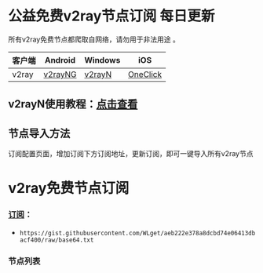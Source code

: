 # 公益免费v2ray节点订阅  每日更新
所有v2ray免费节点都爬取自网络，请勿用于非法用途 。

|  客户端  | Android  | Windows  | iOS  |
|  ----  | ----   | ----  |----  |
| v2ray  | [v2rayNG](https://v2rayng100.com/) | [v2rayN](https://v2rayn100.com/) | [OneClick]() |
## v2rayN使用教程：[点击查看](https://v2rayn100.com/) 

## 节点导入方法  
订阅配置页面，增加订阅下方订阅地址，更新订阅，即可一键导入所有v2ray节点  

# v2ray免费节点订阅  

### [订阅]()：
- `https://gist.githubusercontent.com/WLget/aeb222e378a8dcbd74e06413dbacf400/raw/base64.txt`

### 节点列表
<!-- INSERT_POINT -->

